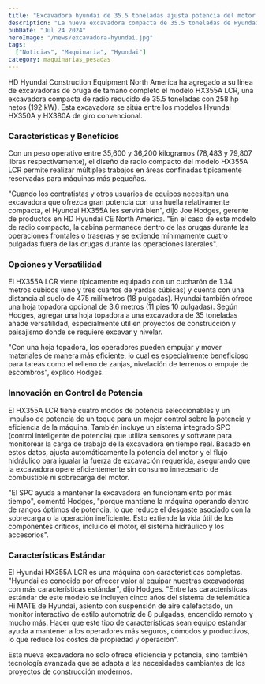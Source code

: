 ```yaml
---
title: "Excavadora hyundai de 35.5 toneladas ajusta potencia del motor y flujo hidráulico a la fuerza de excavación requerida"
description: "La nueva excavadora compacta de 35.5 toneladas de Hyundai, el modelo HX355A LCR, se integra a la línea de excavadoras de oruga de tamaño completo, ofreciendo potencia y eficiencia en áreas confinadas."
pubDate: "Jul 24 2024"
heroImage: "/news/excavadora-hyundai.jpg"
tags:
  ["Noticias", "Maquinaria", "Hyundai"]
category: maquinarias_pesadas
---
```


HD Hyundai Construction Equipment North America ha agregado a su línea de excavadoras de oruga de tamaño completo el modelo HX355A LCR, una excavadora compacta de radio reducido de 35.5 toneladas con 258 hp netos (192 kW). Esta excavadora se sitúa entre los modelos Hyundai HX350A y HX380A de giro convencional.

### Características y Beneficios

Con un peso operativo entre 35,600 y 36,200 kilogramos (78,483 y 79,807 libras respectivamente), el diseño de radio compacto del modelo HX355A LCR permite realizar múltiples trabajos en áreas confinadas típicamente reservadas para máquinas más pequeñas.

"Cuando los contratistas y otros usuarios de equipos necesitan una excavadora que ofrezca gran potencia con una huella relativamente compacta, el Hyundai HX355A les servirá bien", dijo Joe Hodges, gerente de productos en HD Hyundai CE North America. "En el caso de este modelo de radio compacto, la cabina permanece dentro de las orugas durante las operaciones frontales o traseras y se extiende mínimamente cuatro pulgadas fuera de las orugas durante las operaciones laterales".

### Opciones y Versatilidad

El HX355A LCR viene típicamente equipado con un cucharón de 1.34 metros cúbicos (uno y tres cuartos de yardas cúbicas) y cuenta con una distancia al suelo de 475 milímetros (18 pulgadas). Hyundai también ofrece una hoja topadora opcional de 3.6 metros (11 pies 10 pulgadas). Según Hodges, agregar una hoja topadora a una excavadora de 35 toneladas añade versatilidad, especialmente útil en proyectos de construcción y paisajismo donde se requiere excavar y nivelar.

"Con una hoja topadora, los operadores pueden empujar y mover materiales de manera más eficiente, lo cual es especialmente beneficioso para tareas como el relleno de zanjas, nivelación de terrenos o empuje de escombros", explicó Hodges.

### Innovación en Control de Potencia

El HX355A LCR tiene cuatro modos de potencia seleccionables y un impulso de potencia de un toque para un mejor control sobre la potencia y eficiencia de la máquina. También incluye un sistema integrado SPC (control inteligente de potencia) que utiliza sensores y software para monitorear la carga de trabajo de la excavadora en tiempo real. Basado en estos datos, ajusta automáticamente la potencia del motor y el flujo hidráulico para igualar la fuerza de excavación requerida, asegurando que la excavadora opere eficientemente sin consumo innecesario de combustible ni sobrecarga del motor.

"El SPC ayuda a mantener la excavadora en funcionamiento por más tiempo", comentó Hodges, "porque mantiene la máquina operando dentro de rangos óptimos de potencia, lo que reduce el desgaste asociado con la sobrecarga o la operación ineficiente. Esto extiende la vida útil de los componentes críticos, incluido el motor, el sistema hidráulico y los accesorios".

### Características Estándar

El Hyundai HX355A LCR es una máquina con características completas. "Hyundai es conocido por ofrecer valor al equipar nuestras excavadoras con más características estándar", dijo Hodges. "Entre las características estándar de este modelo se incluyen cinco años del sistema de telemática Hi MATE de Hyundai, asiento con suspensión de aire calefactado, un monitor interactivo de estilo automotriz de 8 pulgadas, encendido remoto y mucho más. Hacer que este tipo de características sean equipo estándar ayuda a mantener a los operadores más seguros, cómodos y productivos, lo que reduce los costos de propiedad y operación".

Esta nueva excavadora no solo ofrece eficiencia y potencia, sino también tecnología avanzada que se adapta a las necesidades cambiantes de los proyectos de construcción modernos.
